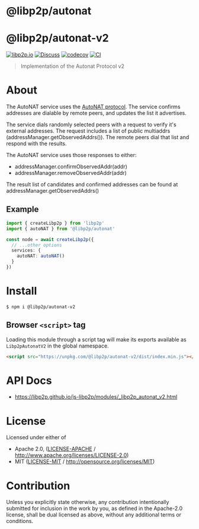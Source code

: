 # @libp2p/autonat

# @libp2p/autonat-v2

[![libp2p.io](https://img.shields.io/badge/project-libp2p-yellow.svg?style=flat-square)](http://libp2p.io/)
[![Discuss](https://img.shields.io/discourse/https/discuss.libp2p.io/posts.svg?style=flat-square)](https://discuss.libp2p.io)
[![codecov](https://img.shields.io/codecov/c/github/libp2p/js-libp2p.svg?style=flat-square)](https://codecov.io/gh/libp2p/js-libp2p)
[![CI](https://img.shields.io/github/actions/workflow/status/libp2p/js-libp2p/main.yml?branch=main\&style=flat-square)](https://github.com/libp2p/js-libp2p/actions/workflows/main.yml?query=branch%3Amain)

> Implementation of the Autonat Protocol v2

# About

<!--

!IMPORTANT!

Everything in this README between "# About" and "# Install" is automatically
generated and will be overwritten the next time the doc generator is run.

To make changes to this section, please update the @packageDocumentation section
of src/index.js or src/index.ts

To experiment with formatting, please run "npm run docs" from the root of this
repo and examine the changes made.

-->

The AutoNAT service uses the [AutoNAT protocol](https://docs.libp2p.io/concepts/nat/autonat/).
The service confirms addresses are dialable by remote peers, and updates the list it advertises.

The service dials randomly selected peers with a request to verify it's external addresses.
The request includes a list of public multiaddrs (addressManager.getObservedAddrs()).
The remote peers dial that list and respond with the results.

The AutoNAT service uses those responses to either:

- addressManager.confirmObservedAddr(addr)
- addressManager.removeObservedAddr(addr)

The result list of candidates and confirmed addresses can be found
at addressManager.getObservedAddrs()

## Example

```typescript
import { createLibp2p } from 'libp2p'
import { autoNAT } from '@libp2p/autonat'

const node = await createLibp2p({
  // ...other options
  services: {
    autoNAT: autoNAT()
  }
})
```

# Install

```console
$ npm i @libp2p/autonat-v2
```

## Browser `<script>` tag

Loading this module through a script tag will make its exports available as `Libp2pAutonatV2` in the global namespace.

```html
<script src="https://unpkg.com/@libp2p/autonat-v2/dist/index.min.js"></script>
```

# API Docs

- <https://libp2p.github.io/js-libp2p/modules/_libp2p_autonat_v2.html>

# License

Licensed under either of

- Apache 2.0, ([LICENSE-APACHE](https://github.com/libp2p/js-libp2p/blob/main/packages/protocol-autonat-v2/LICENSE-APACHE) / <http://www.apache.org/licenses/LICENSE-2.0>)
- MIT ([LICENSE-MIT](https://github.com/libp2p/js-libp2p/blob/main/packages/protocol-autonat-v2/LICENSE-MIT) / <http://opensource.org/licenses/MIT>)

# Contribution

Unless you explicitly state otherwise, any contribution intentionally submitted for inclusion in the work by you, as defined in the Apache-2.0 license, shall be dual licensed as above, without any additional terms or conditions.
